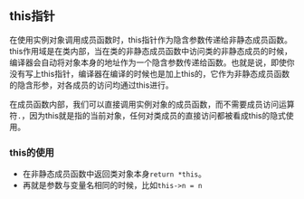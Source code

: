 ## this指针

在使用实例对象调用成员函数时，this指针作为隐含参数传递给非静态成员函数。this作用域是在类内部，当在类的非静态成员函数中访问类的非静态成员的时候，编译器会自动将对象本身的地址作为一个隐含参数传递给函数。也就是说，即使你没有写上this指针，编译器在编译的时候也是加上this的，它作为非静态成员函数的隐含形参，对各成员的访问均通过this进行。

在成员函数内部，我们可以直接调用实例对象的成员函数，而不需要成员访问运算符`.`，因为this就是指的当前对象，任何对类成员的直接访问都被看成this的隐式使用。

### this的使用

- 在非静态成员函数中返回类对象本身`return *this`。
- 再就是参数与变量名相同的时候，比如`this->n = n`
